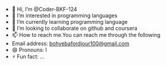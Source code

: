 - 👋 Hi, I’m @Coder-BKF-124
- 👀 I’m interested in programming languages 
- 🌱 I’m currently learning programming language
- 💞️ I’m looking to collaborate on github and coursera
- 📫 How to reach me.You can reach me through the following
-  Email address: bohyebafordjour100@gmail.com
- 😄 Pronouns: I
- ⚡ Fun fact: ...

<!---
Coder-BKF-124/Coder-BKF-124 is a ✨ special ✨ repository because its `README.md` (this file) appears on your GitHub profile.
You can click the Preview link to take a look at your changes.
--->
